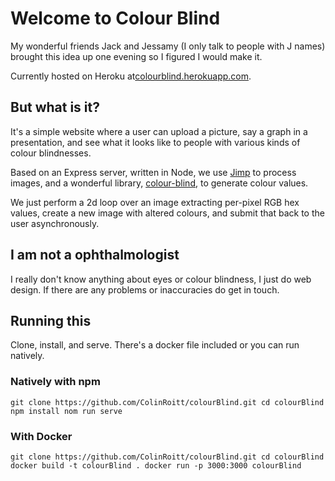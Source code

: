 # Welcome to Colour Blind
My wonderful friends Jack and Jessamy (I only talk to people with J names) brought this idea up one evening so I figured I would make it.

Currently hosted on Heroku at[colourblind.herokuapp.com](https://colourblind.herokuapp.com/).

## But what is it?
It's a simple website where a user can upload a picture, say a graph in a presentation, and see what it looks like to people with various kinds of colour blindnesses.

Based on an Express server, written in Node, we use [Jimp](https://www.npmjs.com/package/jimp) to process images, and a wonderful library, [colour-blind](https://www.npmjs.com/package/color-blind), to generate colour values.

We just perform a 2d loop over an image extracting per-pixel RGB hex values, create a new image with altered colours, and submit that back to the user asynchronously.

## I am not a ophthalmologist
I really don't know anything about eyes or colour blindness, I just do web design. If there are any problems or inaccuracies do get in touch.

## Running this
Clone, install, and serve. There's a docker file included or you can run natively.

### Natively with npm
`
git clone https://github.com/ColinRoitt/colourBlind.git
cd colourBlind
npm install
nom run serve
`

### With Docker
`
git clone https://github.com/ColinRoitt/colourBlind.git
cd colourBlind
docker build -t colourBlind .
docker run -p 3000:3000 colourBlind
`
